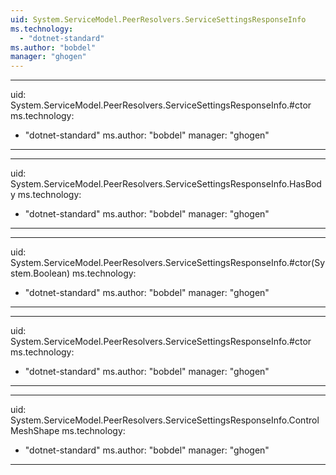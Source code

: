 ```yaml
---
uid: System.ServiceModel.PeerResolvers.ServiceSettingsResponseInfo
ms.technology: 
  - "dotnet-standard"
ms.author: "bobdel"
manager: "ghogen"
---
```


---
uid: System.ServiceModel.PeerResolvers.ServiceSettingsResponseInfo.#ctor
ms.technology: 
  - "dotnet-standard"
ms.author: "bobdel"
manager: "ghogen"
---

---
uid: System.ServiceModel.PeerResolvers.ServiceSettingsResponseInfo.HasBody
ms.technology: 
  - "dotnet-standard"
ms.author: "bobdel"
manager: "ghogen"
---

---
uid: System.ServiceModel.PeerResolvers.ServiceSettingsResponseInfo.#ctor(System.Boolean)
ms.technology: 
  - "dotnet-standard"
ms.author: "bobdel"
manager: "ghogen"
---

---
uid: System.ServiceModel.PeerResolvers.ServiceSettingsResponseInfo.#ctor
ms.technology: 
  - "dotnet-standard"
ms.author: "bobdel"
manager: "ghogen"
---

---
uid: System.ServiceModel.PeerResolvers.ServiceSettingsResponseInfo.ControlMeshShape
ms.technology: 
  - "dotnet-standard"
ms.author: "bobdel"
manager: "ghogen"
---
